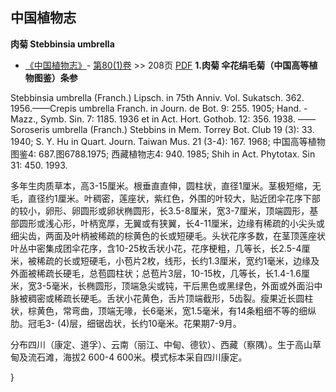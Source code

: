 
## 中国植物志



**肉菊 Stebbinsia umbrella**

* [《中国植物志》](http://www.iplant.cn/frps)- [第80(1)卷](http://www.iplant.cn/frps/vol/80(1)) >> 208页 [PDF](http://www.iplant.cn/frps/pdf/80(1)/208.PDF)
**1.肉菊 伞花绢毛菊（中国高等植物图鉴）条参**

Stebbinsia umbrella (Franch.) Lipsch. in 75th Anniv. Vol. Sukatsch. 362. 1956.——Crepis umbrella Franch. in Journ. de Bot. 9: 255. 1905; Hand. -Mazz., Symb. Sin. 7: 1185. 1936 et in Act. Hort. Gothob. 12: 356. 1938. ——Soroseris umbrella (Franch.) Stebbins in Mem. Torrey Bot. Club 19 (3): 33. 1940; S. Y. Hu in Quart. Journ. Taiwan Mus. 21 (3-4): 167. 1968; 中国高等植物图鉴4: 687.图6788.1975; 西藏植物志4: 940. 1985; Shih in Act. Phytotax. Sin 31: 450. 1993.

多年生肉质草本，高3-15厘米。根垂直直伸，圆柱状，直径1厘米。茎极短缩，无毛，直径约1厘米。叶稠密，莲座状，紫红色，外围的叶较大，贴近团伞花序下部的较小，卵形、卵圆形或卵状椭圆形，长3.5-8厘米，宽3-7厘米，顶端圆形，基部圆形或浅心形，叶柄宽厚，无翼或有狭翼，长4-11厘米，边缘有稀疏的小尖头或细尖齿，两面及叶柄被稀疏的棕黄色的长或短硬毛。头状花序多数，在茎顶莲座状叶丛中密集成团伞花序，含10-25枚舌状小花，花序梗粗，几等长，长2.5-4厘米，被稀疏的长或短硬毛，小苞片2枚，线形，长约1.3厘米，宽约1毫米，边缘及外面被稀疏长硬毛，总苞圆柱状；总苞片3层，10-15枚，几等长，长1.4-1.6厘米，宽3-5毫米，长椭圆形，顶端急尖或钝，干后黑色或黑绿色，外面或外面沿中脉被稠密或稀疏长硬毛。舌状小花黄色，舌片顶端截形，5齿裂。瘦果近长圆柱状，棕黄色，常弯曲，顶端无喙，长6毫米，宽1.5毫米，有14条粗细不等的细纵肋。冠毛3- (4)层，细锯齿状，长约10毫米。花果期7-9月。

分布四川（康定、道孚）、云南（丽江、中甸、德钦）、西藏（察隅）。生于高山草甸及流石滩，海拔2 600-4 600米。模式标本采自四川康定。



}